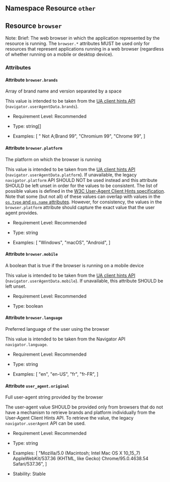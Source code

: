 ## Namespace Resource `other`



## Resource `browser`

Note: 
Brief: The web browser in which the application represented by the resource is running. The `browser.*` attributes MUST be used only for resources that represent applications running in a web browser (regardless of whether running on a mobile or desktop device).


### Attributes


#### Attribute `browser.brands`

Array of brand name and version separated by a space


This value is intended to be taken from the [UA client hints API](https://wicg.github.io/ua-client-hints/#interface) (`navigator.userAgentData.brands`).

- Requirement Level: Recommended
  
- Type: string[]
- Examples: [
    " Not A;Brand 99",
    "Chromium 99",
    "Chrome 99",
]
  
  
#### Attribute `browser.platform`

The platform on which the browser is running


This value is intended to be taken from the [UA client hints API](https://wicg.github.io/ua-client-hints/#interface) (`navigator.userAgentData.platform`). If unavailable, the legacy `navigator.platform` API SHOULD NOT be used instead and this attribute SHOULD be left unset in order for the values to be consistent.
The list of possible values is defined in the [W3C User-Agent Client Hints specification](https://wicg.github.io/ua-client-hints/#sec-ch-ua-platform). Note that some (but not all) of these values can overlap with values in the [`os.type` and `os.name` attributes](./os.md). However, for consistency, the values in the `browser.platform` attribute should capture the exact value that the user agent provides.

- Requirement Level: Recommended
  
- Type: string
- Examples: [
    "Windows",
    "macOS",
    "Android",
]
  
  
#### Attribute `browser.mobile`

A boolean that is true if the browser is running on a mobile device


This value is intended to be taken from the [UA client hints API](https://wicg.github.io/ua-client-hints/#interface) (`navigator.userAgentData.mobile`). If unavailable, this attribute SHOULD be left unset.

- Requirement Level: Recommended
  
- Type: boolean
  
  
#### Attribute `browser.language`

Preferred language of the user using the browser


This value is intended to be taken from the Navigator API `navigator.language`.

- Requirement Level: Recommended
  
- Type: string
- Examples: [
    "en",
    "en-US",
    "fr",
    "fr-FR",
]
  
  
#### Attribute `user_agent.original`

Full user-agent string provided by the browser


The user-agent value SHOULD be provided only from browsers that do not have a mechanism to retrieve brands and platform individually from the User-Agent Client Hints API. To retrieve the value, the legacy `navigator.userAgent` API can be used.

- Requirement Level: Recommended
  
- Type: string
- Examples: [
    "Mozilla/5.0 (Macintosh; Intel Mac OS X 10_15_7) AppleWebKit/537.36 (KHTML, like Gecko) Chrome/95.0.4638.54 Safari/537.36",
]
  
- Stability: Stable
  
  
  